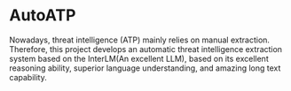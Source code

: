 # AutoATP
Nowadays, threat intelligence (ATP) mainly relies on manual extraction. Therefore, this project develops an automatic threat intelligence extraction system based on the InterLM(An excellent LLM), based on its excellent reasoning ability, superior language understanding, and amazing long text capability.
